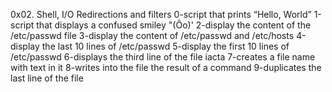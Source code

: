 0x02. Shell, I/O Redirections and filters
0-script that prints “Hello, World”
1-script that displays a confused smiley "(Ôo)'
2-display the content of the /etc/passwd file
3-display the content of /etc/passwd and /etc/hosts
4-display the last 10 lines of /etc/passwd
5-display the first 10 lines of /etc/passwd
6-displays the third line of the file iacta
7-creates a file name with text in it
8-writes into the file the result of a command
9-duplicates the last line of the file
